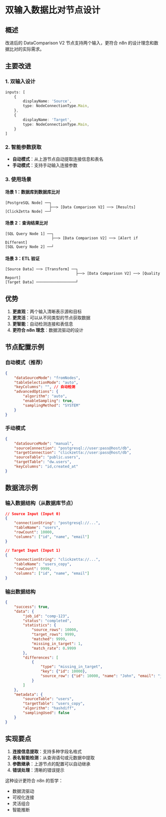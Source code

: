 # 双输入数据比对节点设计

## 概述

改进后的 DataComparison V2 节点支持两个输入，更符合 n8n 的设计理念和数据比对的实际需求。

## 主要改进

### 1. 双输入设计
```typescript
inputs: [
    {
        displayName: 'Source',
        type: NodeConnectionType.Main,
    },
    {
        displayName: 'Target', 
        type: NodeConnectionType.Main,
    }
]
```

### 2. 智能参数获取
- **自动模式**：从上游节点自动提取连接信息和表名
- **手动模式**：支持手动输入连接参数

### 3. 使用场景

#### 场景 1：数据库到数据库比对
```
[PostgreSQL Node] ──┐
                    ├──> [Data Comparison V2] ──> [Results]
[ClickZetta Node] ──┘
```

#### 场景 2：查询结果比对
```
[SQL Query Node 1] ──┐
                     ├──> [Data Comparison V2] ──> [Alert if Different]
[SQL Query Node 2] ──┘
```

#### 场景 3：ETL 验证
```
[Source Data] ──> [Transform] ──┐
                                ├──> [Data Comparison V2] ──> [Quality Report]
[Target Data] ──────────────────┘
```

## 优势

1. **更直观**：两个输入清晰表示源和目标
2. **更灵活**：可以从不同类型的节点获取数据
3. **更智能**：自动检测连接和表信息
4. **更符合 n8n 理念**：数据流驱动的设计

## 节点配置示例

### 自动模式（推荐）
```json
{
    "dataSourceMode": "fromNodes",
    "tableSelectionMode": "auto",
    "keyColumns": "", // 自动检测
    "advancedOptions": {
        "algorithm": "auto",
        "enableSampling": true,
        "samplingMethod": "SYSTEM"
    }
}
```

### 手动模式
```json
{
    "dataSourceMode": "manual",
    "sourceConnection": "postgresql://user:pass@host/db",
    "targetConnection": "clickzetta://user:pass@host/db",
    "sourceTable": "public.users",
    "targetTable": "dw.users",
    "keyColumns": "id,created_at"
}
```

## 数据流示例

### 输入数据结构（从数据库节点）
```json
// Source Input (Input 0)
{
    "connectionString": "postgresql://...",
    "tableName": "users",
    "rowCount": 10000,
    "columns": ["id", "name", "email"]
}

// Target Input (Input 1)
{
    "connectionString": "clickzetta://...",
    "tableName": "users_copy",
    "rowCount": 9999,
    "columns": ["id", "name", "email"]
}
```

### 输出数据结构
```json
{
    "success": true,
    "data": {
        "job_id": "comp-123",
        "status": "completed",
        "statistics": {
            "source_rows": 10000,
            "target_rows": 9999,
            "matched": 9999,
            "missing_in_target": 1,
            "match_rate": 0.9999
        },
        "differences": [
            {
                "type": "missing_in_target",
                "key": {"id": 10000},
                "source_row": {"id": 10000, "name": "John", "email": "john@example.com"}
            }
        ]
    },
    "metadata": {
        "sourceTable": "users",
        "targetTable": "users_copy",
        "algorithm": "hashdiff",
        "samplingUsed": false
    }
}
```

## 实现要点

1. **连接信息提取**：支持多种字段名格式
2. **表名智能检测**：从查询语句或元数据中提取
3. **参数继承**：上游节点的配置可以自动继承
4. **错误处理**：清晰的错误提示

这种设计更符合 n8n 的哲学：
- 数据流驱动
- 可视化连接
- 灵活组合
- 智能推断